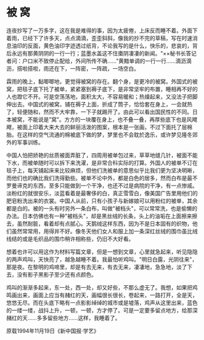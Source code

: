 # 被 窝

连夜抄写了一万多字，这在我是难得的事，因为太疲倦，上床反而睡不着。外面下着雨，已经下了许多天，点点滴滴，歪歪斜斜，像我的抄不完的草稿，写在时速消息油印的反面，黄色油印字迹透过纸背，不论我写的是什么，快乐的，悲哀的，背后永远有那黄阴阴的一行一行；蓝墨水盖这不住棗阴凄凄的新闻。"××秘书长答记者问：户口米不致停止配给，外间所传不确……"黄黯单调的一行一行……滴沥滴沥，搭啦搭啦，雨还在下，一阵密，一阵疏，一场空白。

霖雨的晚上，黏唧唧地，更觉得被窝的存在。翻个身，是更冷的被窝。外国式的被窝，把毯子底下托了被单，紧紧塞到褥子底下，是非常坚牢的布置，睡相再不好的人也蹬它不开。可是空荡荡地，面积太大，不容易暖和；热燥起来，又没法子把脚伸出去。中国式的被窝，铺在褥子上面，折成了筒子，恰恰套在身上，一会就热了，轻便随和，然而不大牢靠，一下子就踢开了。由此可以看出国民性的不同。日本被窝，不能说是"窝"。方方的一块覆在身上，也不叠一叠，再厚些底下也是风飕飕，被面上印着大来大去的鲜丽活泼的图案，根本是一张画，不过下面托了层棉胎。在这样的空气流通的棉被底下做的梦，梦里也不会耽於逸乐，或许梦见隆冬郊外的军事训练。

中国人怕把娇艳的丝质被面弄脏了，四周用被单包过来，草草地缝几针，被面不能下水，而被单随时可以拆下来洗濯，是非常合科实际的打算。外国人的被单不订在毯子上，每天铺起床来比较麻烦，但他们洗被单的意思似乎比我们更为坚决明晰，而他们也的确比我们洗得勤些。被单不论中外，都是白色的居多，然而白布是最不罗曼谛克的东西，至多只能做到一个干净，也还不过是病院的干净，有一点惨戚。淡粉红的就很安乐，淡蓝看着是最奢侈的白，真正雪雪白，像美国广告里用他们的肥皂粉洗出来的衣裳。中国人从前，只有小孩子与新嫁娘可以用粉红的被单，其余都是白的。被的一头有时另外一条白布，叫做"被档头"，可以常常洗，也是偷懒的办法。日本仿佛也有一种"被档头"，却是黑丝绒的长条，头上的油垢在上面擦来擦去，虽然耐脏，看着却有点腻心。天鹅绒这样东西，因为不是日本固有的织物，他们虽然常常用，用得并不好。像冬天他们女人和服上加一条深红丝绒的围巾虽比绒线结的或是毛织品的围巾稍许相称些，仍旧不大好看。

想着也许可以用这作为材料写篇文章，但是一想到文章，心里就急起来，听见隐隐的两声鸡叫，天快亮了，越急越睡不着。我最怕听鸡叫。"明日白露，光阴往来"，那是夜。在黎明的鸡啼里，却是有去无来，有去无来，凄凄地，急急地，淡了下去，没有影子黑影子至少还有点颜色。

鸡叫的渐渐多起来，东一处，西一处，却又好些，不那么虚无了。我想，如果把鸡鸣画出来，画面上应当有赭红的天，画幅很长很长，卷起来，一路打开，全是天，悠悠无尽。而在头底下略有一点影影绰绰的城市或是墟落，鸡声从这里出来，蓝色的一缕一缕，战抖上升，一顿，一顿，方才停了。可是一定要多留点地方，给那深赭红的天……多多留些地方……这样，我睡着了。

原载1994年11月19日《新中国报·学艺》